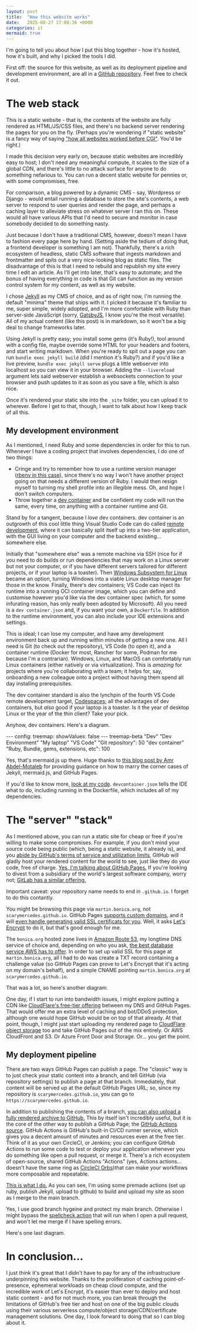 ```yaml
---
layout: post
title:  "How this website works"
date:   2025-08-27 17:08:36 +0000
categories: it
mermaid: true
---
```


I'm going to tell you about how I put this blog together - how it's hosted, how it's built, and why I picked the tools I did.

First off: the source for this website, as well as its deployment pipeline and development environment, are all in a [GitHub repository](https://github.com/scarymercedes/scarymercedes.github.io). Feel free to check it out.

# The web stack

This is a static website - that is, the contents of the website are fully rendered as HTML/JS/CSS files, and there's no backend server rendering the pages for you on the fly. (Perhaps you're wondering if "static website" is a fancy way of saying ["how all websites worked before CGI"](https://en.wikipedia.org/wiki/Common_Gateway_Interface). You'd be right.) 

I made this decision very early on, because static websites are incredibly easy to host; I don't need any meaningful compute, it scales to the size of a global CDN, and there's little to no attack surface for anyone to do something nefarious to. You can run a decent static website for pennies or, with some compromises, free.

For comparison, a blog powered by a dynamic CMS - say, Wordpress or Django - would entail running a database to store the site's contents, a web server to respond to user queries and render the page, and perhaps a caching layer to alleviate stress on whatever server I ran this on. These would all have various APIs that I'd need to secure and monitor in case somebody decided to do something nasty.

Just because I don't have a traditional CMS, however, doesn't mean I have to fashion every page here by hand. (Setting aside the tedium of doing that, a frontend developer is something I am not). Thankfully, there's a rich ecosystem of headless, static CMS software that ingests markdown and frontmatter and spits out a very nice-looking blog as static files. The disadvantage of this is that I need to rebuild and republish my site every time I edit an article. As I'll get into later, that's easy to automate; and the bonus of having everything in code is that Git can function as my version control system for my content, as well as my website.

I chose [Jekyll](https://jekyllrb.com/) as my CMS of choice, and as of right now, I'm running the default "minima" theme that ships with it. I picked it because it's familiar to me, super simple, widely adopted, and I'm more comfortable with Ruby than server-side JavaScript (sorry, [GatsbyJS](https://www.gatsbyjs.com/), I know you're the most versatile). All of my actual content (like this post) is in markdown, so it won't be a big deal to change frameworks later.

Using Jekyll is pretty easy; you install some gems (it's Ruby!), tool around with a config file, maybe override some HTML for your headers and footers, and start writing markdown. When you're ready to spit out a page you can run `bundle exec jekyll build` (did I mention it's Ruby?) and if you'd like a live preview, `bundle exec jekyll serve` plugs a little webserver into localhost so you can view it in your browser. Adding the `--livereload` argument lets said webserver establish a websockets connection to your browser and push updates to it as soon as you save a file, which is also nice. 

Once it's rendered your static site into the `_site` folder, you can upload it to wherever. Before I get to that, though, I want to talk about how I keep track of all this.

## My development environment

As I mentioned, I need Ruby and some dependencies in order for this to run. Whenever I have a coding project that involves dependencies, I do one of two things:

- Cringe and try to remember how to use a runtime version manager ([rbenv in this case](https://github.com/rbenv/rbenv)), since there's no way I won't have another project going on that needs a different version of Ruby. I would then resign myself to turning my shell profile into an illegible mess. Oh, and hope I don't switch computers.
- Throw together a [dev container](https://containers.dev/) and be confident my code will run the same, every time, on anything with a container runtime and Git.

Stand by for a tangent, because I *love* dev containers.
dev container is an outgrowth of this cool little thing Visual Studio Code can do called [remote development](https://code.visualstudio.com/docs/remote/remote-overview), where it can basically split itself up into a two-tier application, with the GUI living on your computer and the backend existing... somewhere else. 

Initially that "somewhere else" was a remote machine via SSH (nice for if you need to do builds or run dependencies that may work on a Linux server but not your computer, or if you have different servers tailored for different projects, or if your laptop is a toaster). Then [Windows Subsystem for Linux](https://learn.microsoft.com/en-us/windows/wsl/install) became an option, turning Windows into a viable Linux desktop manager for those in the know. Finally, there's dev containers; VS Code can inject its runtime into a running OCI container image, which you can define and customise however you'd like via the dev container spec (which, for some infurating reason, has only really been adopted by Microsoft). All you need is a `dev container.json` and, if you want your own, a `Dockerfile`. In addition to the runtime environment, you can also include your IDE extensions and settings.

This is ideal; I can lose my computer, and have amy development environment back up and running within minutes of getting a new one. All I need is Git (to check out the repository), VS Code (to open it), and a container runtime (Docker for most, Rancher for some, Podman for me because I'm a contrarian). Windows, Linux, and MacOS can comfortably run Linux containers (either natively or via virtualization). This is *amazing* for projects where you're collaborating with a team; it helps for, say, onboarding a new colleague onto a project without having them spend all day installing prerequisites.

The dev container standard is also the lynchpin of the fourth VS Code remote development target, [Codespaces](https://github.com/features/codespaces); all the advantages of dev containers, but *also* good if your laptop is a toaster. Is it the year of desktop Linux or the year of the thin client? Take your pick.

Anyhow, dev containers. Here's a diagram.

<div class="mermaid">
---
config:
  treemap:
    showValues: false
---
treemap-beta "Dev"
"Dev Environment"
      "My laptop"
            "VS Code"
                  "Git repository": 50
                  "dev container"
                        "Ruby, Bundle, gems, extensions, etc": 100
</div>

Yes, that's mermaid.js up there. Huge thanks to [this blog post by Amr Abdel-Motaleb](https://amr-bash.github.io/docs/jekyll-diagram-with-mermaid/) for providing guidance on how to marry the corner cases of Jekyll, mermaid.js, and GitHub Pages.

If you'd like to know more, [look at my code](https://github.com/scarymercedes/scarymercedes.github.io/tree/main/.devcontainer). `devcontainer.json` tells the IDE what to do, including running in the Dockerfile, which includes all of my dependencies.

# The "server" "stack"

As I mentioned above, you can run a static site for cheap or free if you're willing to make some compromises. For example, if you don't mind your source code being public (which, being a static website, it already is), and you [abide by GitHub's terms of service and utilization limits](https://docs.github.com/en/pages/getting-started-with-github-pages/github-pages-limits), GitHub will gladly host your rendered content for the world to see, just like they do your code, free of charge. [Yes, I'm talking about GitHub Pages.](https://docs.github.com/en/pages/getting-started-with-github-pages/what-is-github-pages) If you're looking to divest from a subsidiary of the world's largest software company, worry not; [GitLab has a similar offering.](https://docs.gitlab.com/user/project/pages/introduction/)

Important caveat: your repository name needs to end in `.github.io`. I forget to do this contantly.

You might be browsing this page via `martin.bonica.org`, not `scarymercedes.github.io`. GitHub Pages [supports custom domains](https://docs.github.com/en/pages/configuring-a-custom-domain-for-your-github-pages-site/managing-a-custom-domain-for-your-github-pages-site), and it will [even handle generating valid SSL certificats for you](https://docs.github.com/en/pages/getting-started-with-github-pages/securing-your-github-pages-site-with-https). Well, it asks [Let's Encrypt](https://letsencrypt.org/how-it-works/) to do it, but that's good enough for me.

The `bonica.org` hosted zone lives in [Amazon Route 53](https://aws.amazon.com/route53/), my longtime DNS service of choice and, depending on who you ask, [the best database service AWS has to offer](https://www.lastweekinaws.com/blog/route-53-amazons-premier-database/). In order to set up valid SSL for this page at `martin.bonica.org`, all I had to do was create a TXT record containing a challenge value (so GitHub Pages can prove to Let's Encrypt that it's acting on my domain's behalf), and a simple CNAME pointing `martin.bonica.org` at `scarymercedes.github.io`.

That was a lot, so here's another diagram.

One day, if I start to run into bandwidth issues, I might explore putting a CDN like [CloudFlare's free-tier offering](https://www.cloudflare.com/plans/free/) between my DNS and GitHub Pages. That would offer me an extra level of caching and bot/DDoS protection, although one would hope GitHub would be on top of that already. At that point, though, I might just start uploading my rendered page to [CloudFlare object storage](https://www.cloudflare.com/developer-platform/products/r2/) too and take GitHub Pages out of the mix entirely. Or AWS CloudFront and S3. Or Azure Front Door and Storage. Or... you get the point.

## My deployment pipeline

There are two ways GitHub Pages can publish a page. The "classic" way is to just check your static content into a branch, and tell GitHub (via repository settings) to publish a page at that branch. Immediately, that content will be served up at the default GitHub Pages URL; so, since my repository is `scarymercedes.github.io`, you can go to `https://scarymercedes.github.io`.

In addition to publishing the contents of a branch, [you can also upload a fully rendered archive to GitHub.](https://github.com/scarymercedes/scarymercedes.github.io/tree/main/.devcontainer) This by itself isn't incredibly useful, but it is the core of the other way to publish a GitHub Page; the [GitHub Actions source](https://github.com/scarymercedes/scarymercedes.github.io/tree/main/.devcontainer). GitHub Actions is GitHub's built-in CI/CD runner service, which gives you a decent amount of minutes and resources even at the free tier. Think of it as your own CircleCI, or Jenkins; you can configure GitHub Actions to run some code to test or deploy your application whenever you do something like open a pull request, or merge it. There's a rich ecosystem of open-source, shared GitHub Actions "Actions" (yes, Actions actions... doesn't have the same ring as [CircleCI Orbs](https://circleci.com/orbs/))that can make your workflows more composable and repeatable.

[This is what I do.](https://github.com/scarymercedes/scarymercedes.github.io/blob/main/.github/workflows/github-pages.yaml) As you can see, I'm using some premade actions (set up ruby, publish Jekyll, upload to github) to build and upload my site as soon as I merge to the main branch.

Yes, I use good branch hygeine and protect my main branch. Otherwise I might bypass the [spellcheck action](https://github.com/scarymercedes/scarymercedes.github.io/blob/main/.github/workflows/spellcheck.yaml) that will run when I open a pull request, and won't let me merge if I have spelling errors.

Here's one last diagram.

# In conclusion...

I just think it's great that I didn't have to pay for any of the infrastructure underpinning this website. Thanks to the proliferation of caching point-of-presence, ephemeral workloads on cheap cloud compute, and the incredible work of Let's Encrypt, it's easier than ever to deploy and host static content - and for not much more, you can break through the limitations of GitHub's free tier and host on one of the big public clouds using their various serverless compute/object storage/CDN/certificate management solutions. One day, I look forward to doing that so I can blog about it.